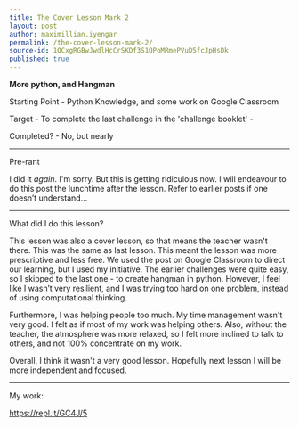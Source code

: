 ```yaml
---
title: The Cover Lesson Mark 2
layout: post
author: maximillian.iyengar
permalink: /the-cover-lesson-mark-2/
source-id: 1QCxgRGBwJwdlHcCrSKDf3S1QPoMRmePVuD5fcJpHsDk
published: true
---
```

**More python, and Hangman**

 

Starting Point - Python Knowledge, and some work on Google Classroom

Target - To complete the last challenge in the 'challenge booklet' - 

Completed? - No, but nearly

***

Pre-rant

I did it *again*. I'm sorry. But this is getting ridiculous now. I will endeavour to do this post the lunchtime after the lesson. Refer to earlier posts if one doesn’t understand...

***

What did I do this lesson?

This lesson was also a cover lesson, so that means the teacher wasn't there. This was the same as last lesson.  This meant the lesson was more prescriptive and less free. We used the post on Google Classroom to direct our learning, but I used my initiative. The earlier challenges were quite easy, so I skipped to the last one - to create hangman in python.  However, I feel like I wasn’t very resilient, and I was trying too hard on one problem, instead of using computational thinking.

Furthermore, I was helping people too much. My time management wasn't very good. I felt as if most of my work was helping others. Also, without the teacher, the atmosphere was more relaxed, so I felt more inclined to talk to others, and not 100% concentrate on my work.

Overall, I think it wasn't a very good lesson. Hopefully next lesson I will be more independent and focused.

***

My work:

https://repl.it/GC4J/5

